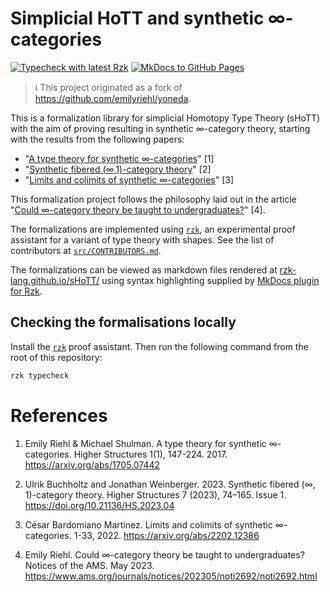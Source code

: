# Simplicial HoTT and synthetic ∞-categories

[![Typecheck with latest Rzk](https://github.com/rzk-lang/sHoTT/actions/workflows/rzk.yml/badge.svg)](https://github.com/rzk-lang/sHoTT/actions/workflows/rzk.yml)
[![MkDocs to GitHub Pages](https://github.com/rzk-lang/sHoTT/actions/workflows/mkdocs.yml/badge.svg)](https://github.com/rzk-lang/sHoTT/actions/workflows/mkdocs.yml)

> :information_source: This project originated as a fork of
> https://github.com/emilyriehl/yoneda.

This is a formalization library for simplicial Homotopy Type Theory (sHoTT) with
the aim of proving resulting in synthetic ∞-category theory, starting with the
results from the following papers:

- "[A type theory for synthetic ∞-categories](https://higher-structures.math.cas.cz/api/files/issues/Vol1Iss1/RiehlShulman)"
  [1]
- "[Synthetic fibered (∞,1)-category theory](https://doi.org/10.21136/HS.2023.04)"
  [2]
- "[Limits and colimits of synthetic ∞-categories](https://arxiv.org/abs/2202.12386)"
  [3]

This formalization project follows the philosophy laid out in the article
"[Could ∞-category theory be taught to undergraduates?](https://www.ams.org/journals/notices/202305/noti2692/noti2692.html)"
[4].

The formalizations are implemented using
[`rzk`](https://github.com/rzk-lang/rzk), an experimental proof assistant for a
variant of type theory with shapes. See the list of contributors at
[`src/CONTRIBUTORS.md`](src/CONTRIBUTORS.md).

The formalizations can be viewed as markdown files rendered at
[rzk-lang.github.io/sHoTT/](https://rzk-lang.github.io/sHoTT/) using syntax
highlighting supplied by
[MkDocs plugin for Rzk](https://github.com/rzk-lang/mkdocs-plugin-rzk).

## Checking the formalisations locally

Install the
[`rzk`](https://rzk-lang.github.io/rzk/latest/getting-started/install/) proof
assistant. Then run the following command from the root of this repository:

```sh
rzk typecheck
```

# References

1. Emily Riehl & Michael Shulman. A type theory for synthetic ∞-categories.
   Higher Structures 1(1), 147-224. 2017. https://arxiv.org/abs/1705.07442

2. Ulrik Buchholtz and Jonathan Weinberger. 2023. Synthetic fibered (∞,
   1)-category theory. Higher Structures 7 (2023), 74–165. Issue 1.
   https://doi.org/10.21136/HS.2023.04

3. César Bardomiano Martínez. Limits and colimits of synthetic ∞-categories.
   1-33, 2022. https://arxiv.org/abs/2202.12386

4. Emily Riehl. Could ∞-category theory be taught to undergraduates? Notices of
   the AMS. May 2023.
   https://www.ams.org/journals/notices/202305/noti2692/noti2692.html
